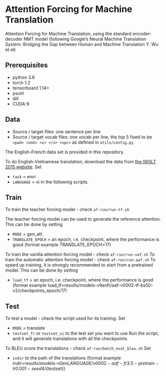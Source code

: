# Attention Forcing for Machine Translation

Attention Forcing for Machine Translation, using the standard encoder-decoder NMT model (following Google’s Neural Machine Translation System: Bridging the Gap between Human and Machine Translation Y. Wu et el)

## Prerequisites

- python 3.6
- torch 1.2
- tensorboard 1.14+
- psutil
- dill
- CUDA 9

## Data

- Source / target files: one sentence per line
- Source / target vocab files: one vocab per line, the top 5 fixed to be
`<pad> <unk> <s> </s> <spc>` as defined in `utils/config.py`

The English-French data set is provided in this repository.

To do English-Vietnamese translation, download the data from [the IWSLT 2015 website](https://wit3.fbk.eu/mt.php?release=2015-01).
Set
- `task` = envi
- `LANGUAGE` = vi
in the following scripts.

## Train

To train the teacher forcing model - check `af-run/run-tf.sh`

The teacher forcing model can be used to generate the reference attention.
This can be done by setting
- `MODE` = gen_att
- `TRANSLATE_EPOCH` = an epoch, i.e. checkpoint, where the performance is good
(format example TRANSLATE_EPOCH=17)

To train the vanilla attention forcing model - check `af-run/run-vaf.sh`
To train the automatic attention forcing model - check `af-run/run-aaf.sh`
To speed up training, it is strongly recommended to start from a pretrained model.
This can be done by setting
- `load_tf` = an epoch, i.e. checkpoint, where the performance is good
(format example load_tf=results/models-v9enfr/aaf-v0002-tf-bs50-v2/checkpoints_epoch/17)


## Test

To test a model - check the script used for its training.
Set
- `MODE` = translate
- `testset_fr` or `testset_vi` to the test set you want to use
Run the script, and it will generate translations with all the checkpoints.

To BLEU score the translations - check `af-run/batch_eval_bleu.sh`
Set
- `indir` to the path of the translations
(format example indir=results/models-v0en${LANGUAGE}/v0002-aaf-fr3.5-pretrain-lr0.001-seed4/${testset})